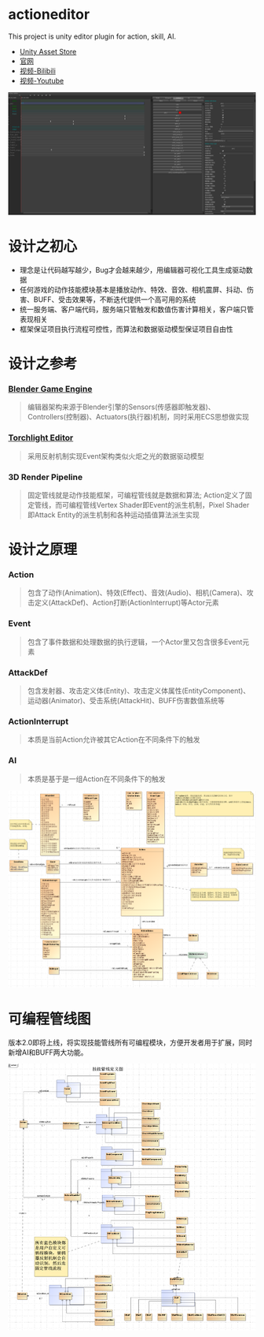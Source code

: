 # actioneditor
This project is unity editor plugin for action, skill, AI.

- [Unity Asset Store](https://assetstore.unity.com/packages/slug/154039)
- [官网](https://supercline.com/game/tool-action/actioneditor.html)
- [视频-Bilibili](https://www.bilibili.com/video/av68020221/)
- [视频-Youtube](https://youtu.be/DnjRlCCigzM)

![image link](actioneditor.png)

# 设计之初心 #
  - 理念是让代码越写越少，Bug才会越来越少，用编辑器可视化工具生成驱动数据
  - 任何游戏的动作技能模块基本是播放动作、特效、音效、相机震屏、抖动、伤害、BUFF、受击效果等，不断迭代提供一个高可用的系统
  - 统一服务端、客户端代码，服务端只管触发和数值伤害计算相关，客户端只管表现相关
  - 框架保证项目执行流程可控性，而算法和数据驱动模型保证项目自由性

# 设计之参考 #
### [Blender Game Engine](https://archive.blender.org/wiki/index.php/Doc:2.6/Manual/Game_Engine/) 
> 编辑器架构来源于Blender引擎的Sensors(传感器即触发器)、Controllers(控制器)、Actuators(执行器)机制，同时采用ECS思想做实现

### [Torchlight Editor](https://torchlight.4fansites.de/download,10010,TorchED_Editor.html)
> 采用反射机制实现Event架构类似火炬之光的数据驱动模型

### 3D Render Pipeline
> 固定管线就是动作技能框架，可编程管线就是数据和算法; Action定义了固定管线，而可编程管线Vertex Shader即Event的派生机制，Pixel Shader即Attack Entity的派生机制和各种运动插值算法派生实现

# 设计之原理 #
### Action
> 包含了动作(Animation)、特效(Effect)、音效(Audio)、相机(Camera)、攻击定义(AttackDef)、Action打断(ActionInterrupt)等Actor元素
### Event
> 包含了事件数据和处理数据的执行逻辑，一个Actor里又包含很多Event元素
### AttackDef
> 包含发射器、攻击定义体(Entity)、攻击定义体属性(EntityComponent)、运动器(Animator)、受击系统(AttackHit)、BUFF伤害数值系统等
### ActionInterrupt
> 本质是当前Action允许被其它Action在不同条件下的触发
### AI
> 本质是基于是一组Action在不同条件下的触发

![image link](actioneditor_design.png)

# 可编程管线图 #
版本2.0即将上线，将实现技能管线所有可编程模块，方便开发者用于扩展，同时新增AI和BUFF两大功能。

![image link](actioneditor_shader.png)
